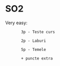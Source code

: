 # SO2


Very easy: 

           3p - Teste curs

           2p - Laburi
           
           5p - Temele
           
           + puncte extra
           
